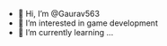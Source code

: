 - 👋 Hi, I’m @Gaurav563
- 👀 I’m interested in game development 
- 🌱 I’m currently learning ...


<!---
Gaurav563/Gaurav563 is a ✨ special ✨ repository because its `README.md` (this file) appears on your GitHub profile.
You can click the Preview link to take a look at your changes.
-
